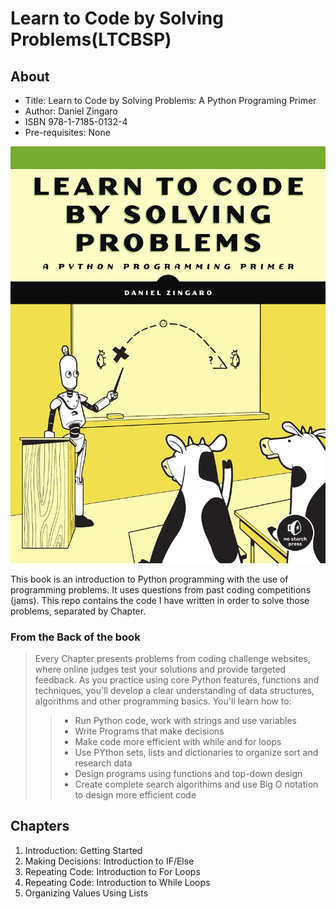 # Learn to Code by Solving Problems(LTCBSP)

## About
- Title: Learn to Code by Solving Problems: A Python Programing Primer
- Author: Daniel Zingaro
- ISBN 978-1-7185-0132-4
- Pre-requisites: None

![Book](./images/LTCBSP.jpg)

This book is an introduction to Python programming with the use of programming problems. It uses questions from past coding competitions (jams). This repo contains the code I have written in order to solve those problems, separated by Chapter.

### From the Back of the book
>Every Chapter presents problems from coding challenge websites, where online judges test your solutions and provide targeted feedback. As you practice using core Python features, functions and techniques, you'll develop a clear understanding of data structures, algorithms and other programming basics.
You'll learn how to:
>>- Run Python code, work with strings and use variables
>>- Write Programs that make decisions
>>- Make code more efficient with while and for loops
>>- Use PYthon sets, lists and dictionaries to organize sort and research data
>>- Design programs using functions and top-down design
>>- Create complete search algorithims and use Big O notation to design more efficient code

## Chapters
1. Introduction: Getting Started
2. Making Decisions: Introduction to IF/Else
3. Repeating Code: Introduction to For Loops
4. Repeating Code: Introduction to While Loops
5. Organizing Values Using Lists